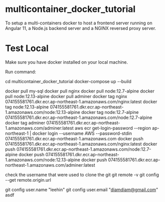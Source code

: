 # multicontainer_docker_tutorial

To setup a multi-containers docker to host a frontend server running on Angular 11, a Node.js backend server and a NGINX reversed proxy server.

# Test Local
Make sure you have docker installed on your local machine.

Run command:

cd multicontainer_docker_tutorial
docker-compose up --build 


docker pull my-sql
docker pull nginx
docker pull node:12.7-alpine
docker pull node:12.13-alpine
docker pull adminer
docker tag nginx 074155581761.dkr.ecr.ap-northeast-1.amazonaws.com/nginx:latest
docker tag node:12.13-alpine 074155581761.dkr.ecr.ap-northeast-1.amazonaws.com/node:12.13-alpine
docker tag node:12.7-alpine 074155581761.dkr.ecr.ap-northeast-1.amazonaws.com/node:12.7-alpine
docker tag adminer 074155581761.dkr.ecr.ap-northeast-1.amazonaws.com/adminer:latest
aws ecr get-login-password --region ap-northeast-1 | docker login --username AWS --password-stdin 074155581761.dkr.ecr.ap-northeast-1.amazonaws.com
docker push 074155581761.dkr.ecr.ap-northeast-1.amazonaws.com/nginx:latest
docker push 074155581761.dkr.ecr.ap-northeast-1.amazonaws.com/node:12.7-alpine
docker push 074155581761.dkr.ecr.ap-northeast-1.amazonaws.com/node:12.13-alpine
docker push 074155581761.dkr.ecr.ap-northeast-1.amazonaws.com/adminer:latest


check the username that were used to clone the git
git remote -v
git config --get remote.origin.url

git config user.name "leehin"
git config user.email "diamdiam@gmail.com"
asdf